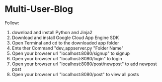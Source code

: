 # Multi-User-Blog

Follow:
1. download and install Python and Jinja2
2. Download and install Google Cloud App Engine SDK
3. Open Terminal and cd to the downloaded app folder
4. Ente ther Command "dev_appserver.py "Folder Name"
5. Open your browser url "localhost:8080/signup" to signup
6. Open your browser url "localhost:8080/login" to login
7. Open your browser url "localhost:8080/post/newpost" to add newpost post
8. Open your browser url "localhost:8080/post" to view all posts
